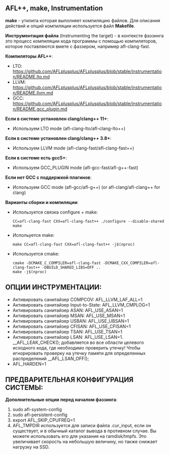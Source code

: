 ## AFL++, make, Instrumentation  

**make** - утилита которая выполняет компиляцию файлов. Для описания действий и опций компиляции используется файл **Makefile**.  

**Инструментация файла** (Instrumenting the target) - в контексте фаззинга это процесс компиляции кода программы с помощью компиляторов, которое поставляются вмете с фаззером, например afl-clang-fast.  

**Компиляторы AFL++**:  
  -  LTO: https://github.com/AFLplusplus/AFLplusplus/blob/stable/instrumentation/README.lto.md
  -  LLVM: https://github.com/AFLplusplus/AFLplusplus/blob/stable/instrumentation/README.llvm.md
  -  GCC: https://github.com/AFLplusplus/AFLplusplus/blob/stable/instrumentation/README.gcc_plugin.md
  
**Если в системе установлен clang/clang++ 11+**:
-  Используем LTO mode (afl-clang-lto/afl-clang-lto++)

**Если в системе установлен clang/clang++ 3.8+**:  
-  Используем LLVM mode (afl-clang-fast/afl-clang-fast++)

**Если в системе есть gcc5+**:  
-  Используем GCC_PLUGIN mode (afl-gcc-fast/afl-g++-fast)

**Если нет GCC с поддержкой плагинов**:  
-  Используем GCC mode (afl-gcc/afl-g++) (or afl-clang/afl-clang++ for clang)


**Варианты сборки и компиляции**:  
-  Используется связка configure + make:
    ```
    CC=afl-clang-fast CXX=afl-clang-fast++ ./configure --disable-shared
    make
    ```
-  Испольуется make:
    ```
    make CC=afl-clang-fast CXX=afl-clang-fast++ -j$(nproc)
    ```  

-  Используется cmake:
    ```
    cmake -DCMAKE_C_COMPILER=afl-clang-fast -DCMAKE_CXX_COMPILER=afl-clang-fast++ -DBUILD_SHARED_LIBS=OFF ..
    make -j$(nproc)
    ```

## ОПЦИИ ИНСТРУМЕНТАЦИИ:    
 - Активировать санитайзер COMPCOV: AFL_LLVM_LAF_ALL=1
 - Активировать санитайзер Input-to-State: AFL_LLVM_CMPLOG=1  
 - Активировать санитайзер ASAN: AFL_USE_ASAN=1
 - Активировать санитайзер MSAN: AFL_USE_MSAN=1
 - Активировать санитайзер USBAN: AFL_USE_UBSAN=1
 - Активировать санитайзер CFISAN: AFL_USE_CFISAN=1
 - Активировать санитайзер TSAN: AFL_USE_TSAN=1
 - Активировать санитайзер LSAN: AFL_USE_LSAN=1. __AFL_LEAK_CHECK(); добавляется во все области целевого исходного кода, где необходимо проверить утечку! Чтобы игнорировать проверку на утечку памяти для определенных распределений __AFL_LSAN_OFF();
 - AFL_HARDEN=1  

## ПРЕДВАРИТЕЛЬНАЯ КОНФИГУРАЦИЯ СИСТЕМЫ:  

**Дополнительные опции перед началом фаззинга**:  
1. sudo afl-system-config  
2. sudo afl-persistent-config
3. export AFL_SKIP_CPUFREQ=1
4. AFL_TMPDIR используется для записи файла .cur_input, если он существует, и в обычный каталог вывода в противном случае. Вы можете использовать его для указания на ramdisk/tmpfs. Это увеличивает скорость на небольшую величину, но также снижает нагрузку на SSD.  


